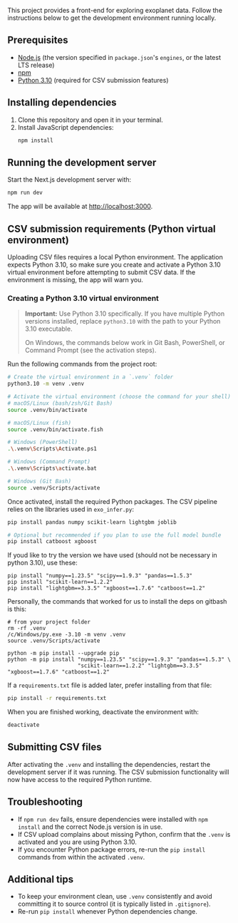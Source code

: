 
This project provides a front-end for exploring exoplanet data. Follow the instructions below to get the development environment running locally.

## Prerequisites

- [Node.js](https://nodejs.org/) (the version specified in `package.json`'s `engines`, or the latest LTS release)
- [npm](https://www.npmjs.com/)
- [Python 3.10](https://www.python.org/downloads/release/python-3100/) (required for CSV submission features)

## Installing dependencies

1. Clone this repository and open it in your terminal.
2. Install JavaScript dependencies:
   ```bash
   npm install
   ```

## Running the development server

Start the Next.js development server with:

```bash
npm run dev
```

The app will be available at [http://localhost:3000](http://localhost:3000).

## CSV submission requirements (Python virtual environment)

Uploading CSV files requires a local Python environment. The application expects Python 3.10, so make sure you create and activate a Python 3.10 virtual environment before attempting to submit CSV data. If the environment is missing, the app will warn you.

### Creating a Python 3.10 virtual environment

> **Important:** Use Python 3.10 specifically. If you have multiple Python versions installed, replace `python3.10` with the path to your Python 3.10 executable.
>
> On Windows, the commands below work in Git Bash, PowerShell, or Command Prompt (see the activation steps).

Run the following commands from the project root:

```bash
# Create the virtual environment in a `.venv` folder
python3.10 -m venv .venv

# Activate the virtual environment (choose the command for your shell)
# macOS/Linux (bash/zsh/Git Bash)
source .venv/bin/activate

# macOS/Linux (fish)
source .venv/bin/activate.fish

# Windows (PowerShell)
.\.venv\Scripts\Activate.ps1

# Windows (Command Prompt)
.\.venv\Scripts\activate.bat

# Windows (Git Bash)
source .venv/Scripts/activate
```

Once activated, install the required Python packages. The CSV pipeline relies on the libraries used in `exo_infer.py`:

```bash
pip install pandas numpy scikit-learn lightgbm joblib

# Optional but recommended if you plan to use the full model bundle
pip install catboost xgboost
```

If youd like to try the version we have used (should not be necessary in python 3.10), use these:
```
pip install "numpy==1.23.5" "scipy==1.9.3" "pandas==1.5.3"
pip install "scikit-learn==1.2.2"
pip install "lightgbm==3.3.5" "xgboost==1.7.6" "catboost==1.2"
```

Personally, the commands that worked for us to install the deps on gitbash is this:
```
# from your project folder
rm -rf .venv
/c/Windows/py.exe -3.10 -m venv .venv
source .venv/Scripts/activate

python -m pip install --upgrade pip
python -m pip install "numpy==1.23.5" "scipy==1.9.3" "pandas==1.5.3" \
                      "scikit-learn==1.2.2" "lightgbm==3.3.5" "xgboost==1.7.6" "catboost==1.2"
```

If a `requirements.txt` file is added later, prefer installing from that file:

```bash
pip install -r requirements.txt
```

When you are finished working, deactivate the environment with:

```bash
deactivate
```

## Submitting CSV files

After activating the `.venv` and installing the dependencies, restart the development server if it was running. The CSV submission functionality will now have access to the required Python runtime.

## Troubleshooting

- If `npm run dev` fails, ensure dependencies were installed with `npm install` and the correct Node.js version is in use.
- If CSV upload complains about missing Python, confirm that the `.venv` is activated and you are using Python 3.10.
- If you encounter Python package errors, re-run the `pip install` commands from within the activated `.venv`.

## Additional tips

- To keep your environment clean, use `.venv` consistently and avoid committing it to source control (it is typically listed in `.gitignore`).
- Re-run `pip install` whenever Python dependencies change.
